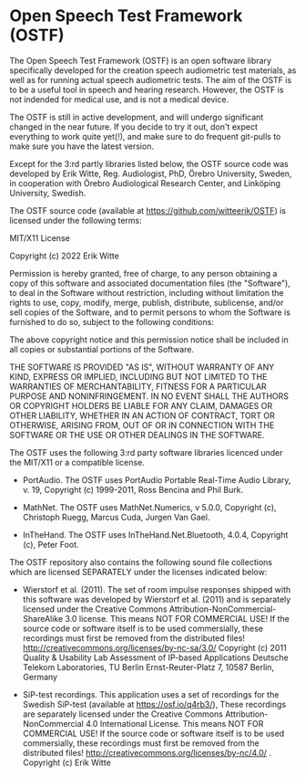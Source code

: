 # Open Speech Test Framework (OSTF)

The Open Speech Test Framework (OSTF) is an open software library specifically developed for the creation speech audiometric test materials, as well as for running actual speech audiometric tests. The aim of the OSTF is to be a useful tool in speech and hearing research. However, the OSTF is not indended for medical use, and is not a medical device.

The OSTF is still in active development, and will undergo significant changed in the near future. If you decide to try it out, don't expect everything to work quite yet(!), and make sure to do frequent git-pulls to make sure you have the latest version.

Except for the 3:rd partly libraries listed below, the OSTF source code was developed by Erik Witte, Reg. Audiologist, PhD, Örebro University, Sweden, in cooperation with Örebro Audiological Research Center, and Linköping University, Swedish.

The OSTF source code (available at https://github.com/witteerik/OSTF) is licensed under the following terms:

MIT/X11 License

Copyright (c) 2022 Erik Witte

Permission is hereby granted, free of charge, to any person obtaining a copy of this software and associated documentation files (the "Software"), to deal in the Software without restriction, including without limitation the rights to use, copy, modify, merge, publish, distribute, sublicense, and/or sell copies of the Software, and to permit persons to whom the Software is furnished to do so, subject to the following conditions:

The above copyright notice and this permission notice shall be included in all copies or substantial portions of the Software.

THE SOFTWARE IS PROVIDED "AS IS", WITHOUT WARRANTY OF ANY KIND, EXPRESS OR IMPLIED, INCLUDING BUT NOT LIMITED TO THE WARRANTIES OF MERCHANTABILITY, FITNESS FOR A PARTICULAR PURPOSE AND NONINFRINGEMENT. IN NO EVENT SHALL THE AUTHORS OR COPYRIGHT HOLDERS BE LIABLE FOR ANY CLAIM, DAMAGES OR OTHER LIABILITY, WHETHER IN AN ACTION OF CONTRACT, TORT OR OTHERWISE, ARISING FROM, OUT OF OR IN CONNECTION WITH THE SOFTWARE OR THE USE OR OTHER DEALINGS IN THE SOFTWARE.

The OSTF uses the following 3:rd party software libraries licenced under the MIT/X11 or a compatible license.

 - PortAudio. 
The OSTF uses PortAudio Portable Real-Time Audio Library, v. 19, 
Copyright (c) 1999-2011, Ross Bencina and Phil Burk.

- MathNet. 
The OSTF uses MathNet.Numerics, v 5.0.0,
Copyright (c), Christoph Ruegg, Marcus Cuda, Jurgen Van Gael.

- InTheHand. 
The OSTF uses InTheHand.Net.Bluetooth, 4.0.4,
Copyright (c), Peter Foot.

The OSTF repository also contains the following sound file collections which are licensed SEPARATELY under the licenses indicated below:

- Wierstorf et al. (2011). 
The set of room impulse responses shipped with this software was developed by Wierstorf et al. (2011) and is separately licensed under the Creative Commons Attribution-NonCommercial-ShareAlike 3.0 license. This means NOT FOR COMMERCIAL USE! If the source code or software itself is to be used commersially, these recordings must first be removed from the distributed files!
http://creativecommons.org/licenses/by-nc-sa/3.0/
Copyright (c) 2011 
Quality & Usability Lab 
Assessment of IP-based Applications
Deutsche Telekom Laboratories, TU Berlin
Ernst-Reuter-Platz 7, 10587 Berlin, Germany

- SiP-test recordings. 
This application uses a set of recordings for the Swedish SiP-test (available at https://osf.io/q4rb3/), These recordings are separately licensed under the Creative Commons Attribution-NonCommercial 4.0 International License. This means NOT FOR COMMERCIAL USE! If the source code or software itself is to be used commersially, these recordings must first be removed from the distributed files!
http://creativecommons.org/licenses/by-nc/4.0/ .
Copyright (c) Erik Witte


